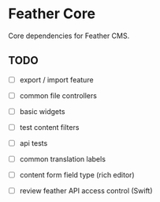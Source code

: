 # Feather Core

Core dependencies for Feather CMS.


## TODO

- [ ] export / import feature
- [ ] common file controllers
- [ ] basic widgets
- [ ] test content filters
- [ ] api tests
- [ ] common translation labels
- [ ] content form field type (rich editor)
- [ ] review feather API access control (Swift)


